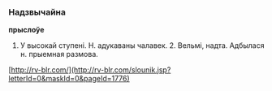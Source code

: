### Надзвычайна
**прыслоўе**

1. У высокай ступені. Н. адукаваны чалавек. 2. Вельмі, надта. Адбылася н. прыемная размова.

<a rel="author">[http://rv-blr.com/](http://rv-blr.com/slounik.jsp?letterId=0&maskId=0&pageId=1776)</a>
